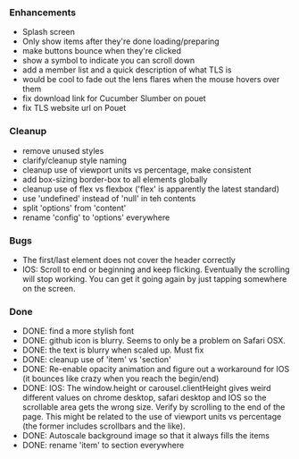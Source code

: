 
### Enhancements
- Splash screen
- Only show items after they're done loading/preparing
- make buttons bounce when they're clicked
- show a symbol to indicate you can scroll down
- add a member list and a quick description of what TLS is
- would be cool to fade out the lens flares when the mouse 
hovers over them
- fix download link for Cucumber Slumber on pouet
- fix TLS website url on Pouet

### Cleanup
- remove unused styles
- clarify/cleanup style naming
- cleanup use of viewport units vs percentage, make consistent
- add box-sizing border-box to all elements globally
- cleanup use of flex vs flexbox ('flex' is apparently the latest standard)
- use 'undefined' instead of 'null' in teh contents
- split 'options' from 'content'
- rename 'config' to 'options' everywhere


### Bugs
- The first/last element does not cover the header correctly
- IOS: Scroll to end or beginning and keep flicking. Eventually the scrolling will stop working. You can get it going again by just tapping somewhere on the screen.


### Done
- DONE: find a more stylish font
- DONE: github icon is blurry. Seems to only be a problem on Safari OSX.
- DONE: the text is blurry when scaled up. Must fix
- DONE: cleanup use of 'item' vs 'section'
- DONE: Re-enable opacity animation and figure out a workaround for IOS (it bounces like crazy when you reach the begin/end)
- DONE: IOS: The window.height or carousel.clientHeight gives weird different values on chrome desktop, safari desktop and IOS so the scrollable area gets the wrong size. Verify by scrolling to the end of the page. This might be related to the use of viewport units vs percentage (the former includes scrollbars and the like).
- DONE: Autoscale background image so that it always fills the items 
- DONE: rename 'item' to section everywhere

